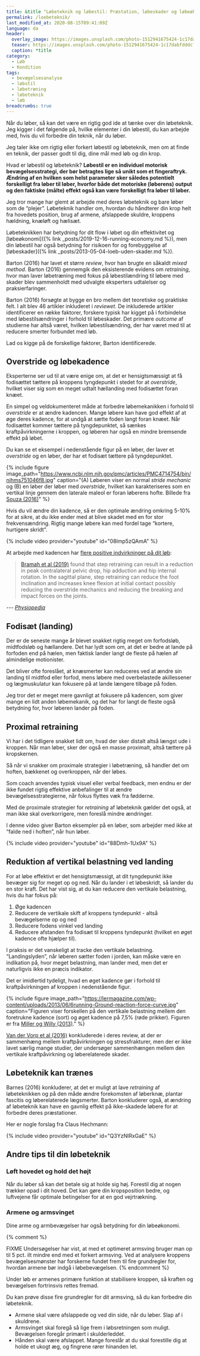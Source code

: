 ```yaml
---
title: &title "Løbeteknik og løbestil: Præstation, løbeskader og løbeøkonomi"
permalink: /loebeteknik/
last_modified_at: 2020-08-15T09:41:09Z
language: da
header:
  overlay_image: https://images.unsplash.com/photo-1512941675424-1c17dabfdddc?ixlib=rb-1.2.1&ixid=eyJhcHBfaWQiOjEyMDd9&auto=format&fit=crop&w=1900&q=5
  teaser: https://images.unsplash.com/photo-1512941675424-1c17dabfdddc?ixlib=rb-1.2.1&ixid=eyJhcHBfaWQiOjEyMDd9&auto=format&fit=crop&w=400&q=5
  caption: *title
category:
  - Løb
  - Kondition
tags:
  - bevægelsesanalyse
  - løbstil
  - løbetræning
  - løbeteknik
  - løb
breadcrumbs: true
---
```


Når du løber, så kan det være en rigtig god ide at tænke over din løbeteknik. Jeg kigger i det følgende på, hvilke elementer i din løbestil, du kan arbejde med, hvis du vil forbedre din teknik, når du løber.

Jeg taler ikke om rigtig eller forkert løbestil og løbeteknik, men om at finde en teknik, der passer godt til dig, dine mål med løb og din krop.

Hvad er løbestil og løbeteknik? **Løbestil er en individuel motorisk bevægelsesstrategi, der bør betragtes lige så unikt som et fingeraftryk. Ændring af en hvilken som helst parameter sker således potentielt forskelligt fra løber til løber, hvorfor både det motoriske (løberens) output og den faktiske (målte) effekt også kan være forskelligt fra løber til løber.**

Jeg tror mange har glemt at arbejde med deres løbeteknik og bare løber som de “plejer”. Løbeteknik handler om, hvordan du håndterer din krop helt fra hovedets position, brug af armene, afslappede skuldre, kroppens hældning, knæløft og hælisæt.

Løbeteknikken har betydning for dit flow i løbet og din effektivitet og [løbeøkonomi]({% link _posts/2019-12-16-running-economy.md %}), men din løbestil har også betydning for risikoen for og forebyggelse af [løbeskader]({% link _posts/2013-05-04-loeb-uden-skader.md %}).

Barton (2016) har lavet et større _review_, hvor han brugte en såkaldt _mixed method_. Barton (2016) gennemgik den eksisterende evidens om _retraining_, hvor man laver løbetræning med fokus på løbestilændring til løbere med skader blev sammenholdt med udvalgte eksperters udtalelser og praksierfaringer.

Barton (2016) forsøgte at bygge en bro mellem det teoretiske og praktiske felt. I alt blev 46 artikler inkluderet i _reviewet_. De inkluderede artikler identificerer en række faktorer, forskere typisk har kigget på i forbindelse med løbestilsændringer i forhold til løbeskader. Det primære _outcome_ af studierne har altså været, hvilken løbestilsændring, der har været med til at reducere smerter forbundet med løb.

Lad os kigge på de forskellige faktorer, Barton identificerede.

## Overstride og løbekadence

Eksperterne ser ud til at være enige om, at det er hensigtsmæssigt at få fodisættet tættere på kroppens tyngdepunkt i stedet for at _overstride_, hvilket viser sig som en meget udtalt hællanding med fodisættet foran knæet.

En simpel og veldokumenteret måde at forbedre løbemekanikken i forhold til _overstride_ er at ændre kadencen. Mange løbere kan have god effekt af at øge deres kadence, for at undgå at sætte foden langt foran knæet. Når fodisættet kommer tættere på tyngdepunktet, så sænkes kraftpåvirkningerne i kroppen, og løberen har også en mindre bremsende effekt på løbet.

Du kan se et eksempel i nedenstående figur på en løber, der laver et _overstride_ og en løber, der har et fodisæt tættere på tyngdepunktet.

{% include figure image_path="https://www.ncbi.nlm.nih.gov/pmc/articles/PMC4714754/bin/nihms751046f8.jpg" caption="(A) Løberen viser en normal _stride mechanic_ og (B) en løber der løber med _overstride_, hvilket kan karakteriseres som en vertikal linje gennem den laterale maleol er foran løberens hofte. Billede fra [Souza (2016)](https://www.ncbi.nlm.nih.gov/pmc/articles/PMC4714754/)" %}

Hvis du vil ændre din kadence, så er den optimale ændring omkring 5-10% for at sikre, at du ikke ender med at blive skadet med en for stor frekvensændring. Rigtig mange løbere kan med fordel tage “kortere, hurtigere skridt”.

{% include video provider="youtube" id="08lmp5zQAmA" %}

At arbejde med kadencen har [flere positive indvirkninger på dit løb](https://www.physio-pedia.com/Running_Gait_Retraining):

> [Bramah et al (2019)](https://pubmed.ncbi.nlm.nih.gov/31657964/) found that step retraining can result in a reduction in peak contralateral pelvic drop, hip adduction and hip internal rotation. In the sagittal plane, step retraining can reduce the foot inclination and increases knee flexion at initial contact possibly reducing the overstride mechanics and reducing the breaking and impact forces on the joints.

--- <cite>[Physiopedia](https://www.physio-pedia.com/Running_Gait_Retraining)</cite>

## Fodisæt (landing)

Der er de seneste mange år blevet snakket rigtig meget om forfodsløb, midtfodsløb og hællandere. Det har lydt som om, at det er bedre at lande på forfoden end på hælen, men faktisk lander langt de fleste på hælen af almindelige motionister.

Det bliver ofte foreslået, at knæsmerter kan reduceres ved at ændre sin landing til midtfod eller forfod, mens løbere med overbelastede akillessener og lægmuskulatur kan fokusere på at lande længere tilbage på foden.

Jeg tror det er meget mere gavnligt at fokusere på kadencen, som giver mange en lidt anden løbemekanik, og det har for langt de fleste også betydning for, hvor løberen lander på foden.

## Proximal retraining

Vi har i det tidligere snakket lidt om, hvad der sker distalt altså længst ude i kroppen. Når man løber, sker der også en masse proximalt, altså tættere på kropskernen.

Så når vi snakker om proximale strategier i løbetræning, så handler det om hoften, bækkenet og overkroppen, når der løbes.

Som coach anvendes typisk visuel eller verbal feedback, men endnu er der ikke fundet rigtig effektive anbefalinger til at ændre bevægelsesstrategierne, når fokus flyttes væk fra fødderne.

Med de proximale strategier for _retraining_ af løbeteknik gælder det også, at man ikke skal overkorrigere, men foreslå mindre ændringer.

I denne video giver Barton eksempler på en løber, som arbejder med ikke at “falde ned i hoften”, når hun løber.

{% include video provider="youtube" id="88Dmh-1Ux9A" %}

## Reduktion af vertikal belastning ved landing

For at løbe effektivt er det hensigtsmæssigt, at dit tyngdepunkt ikke bevæger sig for meget op og ned. Når du lander i et løbeskridt, så lander du en stor kraft. Det har vist sig, at du kan reducere den vertikale belastning, hvis du har fokus på:

1. Øge kadencen
2. Reducere de vertikale skift af kroppens tyndepunkt - altså bevægelserne op og ned
3. Reducere fodens vinkel ved landing
4. Reducere afstanden fra fodisæt til kroppens tyndepunkt (hvilket en øget kadence ofte hjælper til).

I praksis er det vanskeligt at tracke den vertikale belastning. “Landingslyden”, når løberen sætter foden i jorden, kan måske være en indikation på, hvor meget belastning, man lander med, men det er naturligvis ikke en præcis indikator.

Det er imidlertid tydeligt, hvad en øget kadence gør i forhold til kraftpåvirkningen af kroppen i nedenstående figur.

{% include figure image_path="https://lermagazine.com/wp-content/uploads/2013/06/6running-Ground-reaction-force-curve.jpg" caption="Figuren viser forskellen på den vertikale belastning mellem den foretrukne kadence (sort) og øget kadence på 7,5% (røde prikker). Figuren er fra [Miller og Willy (2013)](https://lermagazine.com/article/retraining-fixes-faulty-gait-in-injured-runners)." %}

[Van der Vorp et al (2016)](https://bjsm.bmj.com/content/50/8/450) konkluderede i deres review, at der er sammenhæng mellem kraftpåvirkningen og stressfrakturer, men der er ikke lavet særlig mange studier, der undersøger sammenhængen mellem den vertikale kraftpåvirkning og løberelaterede skader.

## Løbeteknik kan trænes

Barnes (2016) konkluderer, at det er muligt at lave _retraining_ af løbeteknikken og på den måde ændre forekomsten af løberknæ, plantar fascitis og løberelaterede lægsmerter. Barton konkluderer også, at ændring af løbeteknik kan have en gavnlig effekt på ikke-skadede løbere for at forbedre deres præstationer.

Her er nogle forslag fra Claus Hechmann:

{% include video provider="youtube" id="Q3YzNlRxGaE" %}

## Andre tips til din løbeteknik

### Løft hovedet og hold det højt

Når du løber så kan det betale sig at holde sig høj. Forestil dig at nogen trækker opad i dit hoved. Det kan gøre din kropsposition bedre, og luftvejene får optimale betingelser for at en god vejrtrækning.

### Armene og armsvinget

Dine arme og armbevægelser har også betydning for din løbeøkonomi.

{% comment %}

FIXME
Undersøgelser har vist, at med et optimeret armsving bruger man op til 5 pct. ilt mindre end med et forkert armsving.
Ved at analysere kroppens bevægelsesmønster har forskerne fundet frem til fire grundregler for, hvordan armene bør indgå i løbebevægelsen.
{% endcomment %}

Under løb er armenes primære funktion at stabilisere kroppen, så kraften og bevægelsen fortrinsvis rettes fremad.

Du kan prøve disse fire grundregler for dit armsving, så du kan forbedre din løbeteknik.

- Armene skal være afslappede og ved din side, når du løber. Slap af i skuldrene.
- Armsvinget skal foregå så lige frem i løbsretningen som muligt. Bevægelsen foregår primært i skulderleddet.
- Hånden skal være afslappet. Mange foreslår at du skal forestille dig at holde et ukogt æg, og fingrene rører hinanden let.
